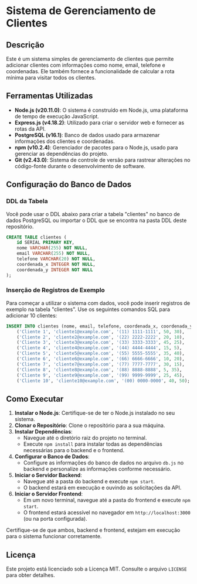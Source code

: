 # Sistema de Gerenciamento de Clientes

## Descrição
Este é um sistema simples de gerenciamento de clientes que permite adicionar clientes com informações como nome, email, telefone e coordenadas. Ele também fornece a funcionalidade de calcular a rota mínima para visitar todos os clientes.

## Ferramentas Utilizadas
- **Node.js (v20.11.0)**: O sistema é construído em Node.js, uma plataforma de tempo de execução JavaScript.
- **Express.js (v4.18.2)**: Utilizado para criar o servidor web e fornecer as rotas da API.
- **PostgreSQL (v16.1)**: Banco de dados usado para armazenar informações dos clientes e coordenadas.
- **npm (v10.2.4)**: Gerenciador de pacotes para o Node.js, usado para gerenciar as dependências do projeto.
- **Git (v2.43.0)**: Sistema de controle de versão para rastrear alterações no código-fonte durante o desenvolvimento de software.


## Configuração do Banco de Dados

### DDL da Tabela
Você pode usar o DDL abaixo para criar a tabela "clientes" no banco de dados PostgreSQL ou importar o DDL que se encontra na pasta DDL deste repositório.

```sql
CREATE TABLE clientes (
    id SERIAL PRIMARY KEY,
    nome VARCHAR(255) NOT NULL,
    email VARCHAR(255) NOT NULL,
    telefone VARCHAR(20) NOT NULL,
    coordenada_x INTEGER NOT NULL,
    coordenada_y INTEGER NOT NULL
);
```

### Inserção de Registros de Exemplo

Para começar a utilizar o sistema com dados, você pode inserir registros de exemplo na tabela "clientes". Use os seguintes comandos SQL para adicionar 10 clientes:

```sql
INSERT INTO clientes (nome, email, telefone, coordenada_x, coordenada_y) VALUES
    ('Cliente 1', 'cliente1@example.com', '(11) 1111-1111', 50, 30),
    ('Cliente 2', 'cliente2@example.com', '(22) 2222-2222', 20, 10),
    ('Cliente 3', 'cliente3@example.com', '(33) 3333-3333', 45, 25),
    ('Cliente 4', 'cliente4@example.com', '(44) 4444-4444', 15, 5),
    ('Cliente 5', 'cliente5@example.com', '(55) 5555-5555', 35, 40),
    ('Cliente 6', 'cliente6@example.com', '(66) 6666-6666', 10, 20),
    ('Cliente 7', 'cliente7@example.com', '(77) 7777-7777', 30, 15),
    ('Cliente 8', 'cliente8@example.com', '(88) 8888-8888', 5, 35),
    ('Cliente 9', 'cliente9@example.com', '(99) 9999-9999', 25, 45),
    ('Cliente 10', 'cliente10@example.com', '(00) 0000-0000', 40, 50);
```

## Como Executar

1. **Instalar o Node.js**: Certifique-se de ter o Node.js instalado no seu sistema.
2. **Clonar o Repositório**: Clone o repositório para a sua máquina.
3. **Instalar Dependências**:
   - Navegue até o diretório raiz do projeto no terminal.
   - Execute `npm install` para instalar todas as dependências necessárias para o backend e o frontend.
4. **Configurar o Banco de Dados**:
   - Configure as informações do banco de dados no arquivo `db.js` no backend e personalize as informações conforme necessário.
5. **Iniciar o Servidor Backend**:
   - Navegue até a pasta do backend e execute `npm start`.
   - O backend estará em execução e ouvindo as solicitações da API.
6. **Iniciar o Servidor Frontend**:
   - Em um novo terminal, navegue até a pasta do frontend e execute `npm start`.
   - O frontend estará acessível no navegador em `http://localhost:3000` (ou na porta configurada).

Certifique-se de que ambos, backend e frontend, estejam em execução para o sistema funcionar corretamente.

## Licença

Este projeto está licenciado sob a Licença MIT. Consulte o arquivo `LICENSE` para obter detalhes.
